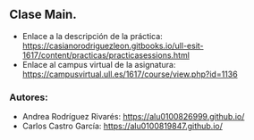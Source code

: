 ## Clase Main.

* Enlace a la descripción de la práctica: https://casianorodriguezleon.gitbooks.io/ull-esit-1617/content/practicas/practicasessions.html
* Enlace al campus virtual de la asignatura: https://campusvirtual.ull.es/1617/course/view.php?id=1136

### Autores:
* Andrea Rodríguez Rivarés: https://alu0100826999.github.io/
* Carlos Castro García:  https://alu0100819847.github.io/
